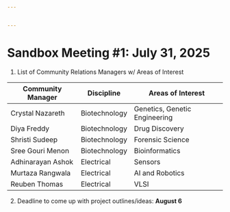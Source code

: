 ```yaml
---


---
```


<h1 id="sandbox-meeting-1-july-31-2025">Sandbox Meeting #1: July 31, 2025</h1>
<ol>
<li>List of Community Relations Managers w/ Areas of Interest</li>
</ol>

<table>
<thead>
<tr>
<th>Community Manager</th>
<th>Discipline</th>
<th>Areas of Interest</th>
</tr>
</thead>
<tbody>
<tr>
<td>Crystal Nazareth</td>
<td>Biotechnology</td>
<td>Genetics, Genetic Engineering</td>
</tr>
<tr>
<td>Diya Freddy</td>
<td>Biotechnology</td>
<td>Drug Discovery</td>
</tr>
<tr>
<td>Shristi Sudeep</td>
<td>Biotechnology</td>
<td>Forensic Science</td>
</tr>
<tr>
<td>Sree Gouri Menon</td>
<td>Biotechnology</td>
<td>Bioinformatics</td>
</tr>
<tr>
<td>Adhinarayan Ashok</td>
<td>Electrical</td>
<td>Sensors</td>
</tr>
<tr>
<td>Murtaza Rangwala</td>
<td>Electrical</td>
<td>AI and Robotics</td>
</tr>
<tr>
<td>Reuben Thomas</td>
<td>Electrical</td>
<td>VLSI</td>
</tr>
</tbody>
</table><ol start="2">
<li>Deadline to come up with project outlines/ideas: <strong>August 6</strong></li>
</ol>

